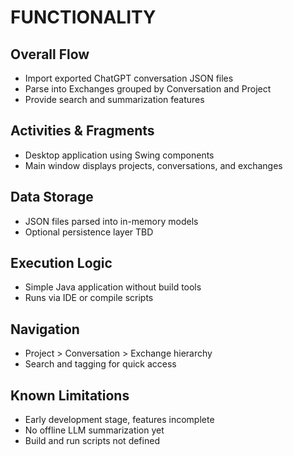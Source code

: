 # FUNCTIONALITY

## Overall Flow
- Import exported ChatGPT conversation JSON files
- Parse into Exchanges grouped by Conversation and Project
- Provide search and summarization features

## Activities & Fragments
- Desktop application using Swing components
- Main window displays projects, conversations, and exchanges

## Data Storage
- JSON files parsed into in-memory models
- Optional persistence layer TBD

## Execution Logic
- Simple Java application without build tools
- Runs via IDE or compile scripts

## Navigation
- Project > Conversation > Exchange hierarchy
- Search and tagging for quick access

## Known Limitations
- Early development stage, features incomplete
- No offline LLM summarization yet
- Build and run scripts not defined

